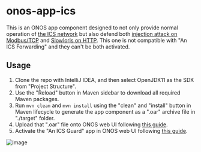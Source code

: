 # onos-app-ics

This is an ONOS app component designed to not only provide normal operation of [the ICS network](https://github.com/sfl0r3nz05/OT-NWbasedOnGNS3/blob/master/network/ics/README.md#ics-network) but also defend both [injection attack on Modbus/TCP](https://github.com/sfl0r3nz05/OT-NWbasedOnGNS3/blob/master/modbus/attack/README.md) and [Slowloris on HTTP](https://github.com/sfl0r3nz05/OT-NWbasedOnGNS3/blob/master/http/attack/README.md). This one is not compatible with "An ICS Forwarding" and they can't be both activated.

## Usage

1. Clone the repo with IntelliJ IDEA, and then select OpenJDK11 as the SDK from "Project Structure".
2. Use the "Reload" button in Maven sidebar to download all required Maven packages.
3. Run `mvn clean` and `mvn install` using the "clean" and "install" button in Maven lifecycle to generate the app component as a ".oar" archive file in "./target" folder.
4. Upload that ".oar" file onto ONOS web UI following [this guide](https://github.com/sfl0r3nz05/OT-NWbasedOnGNS3/blob/master/network/ics/nodes/ONOS.md).
5. Activate the "An ICS Guard" app in ONOS web UI following [this guide](https://github.com/sfl0r3nz05/OT-NWbasedOnGNS3/blob/master/network/ics/nodes/ONOS.md).

![image](https://github.com/wangziyao318/onos-app-ics/assets/69375071/c6b7715a-ee26-4790-9507-fee19b303465)
